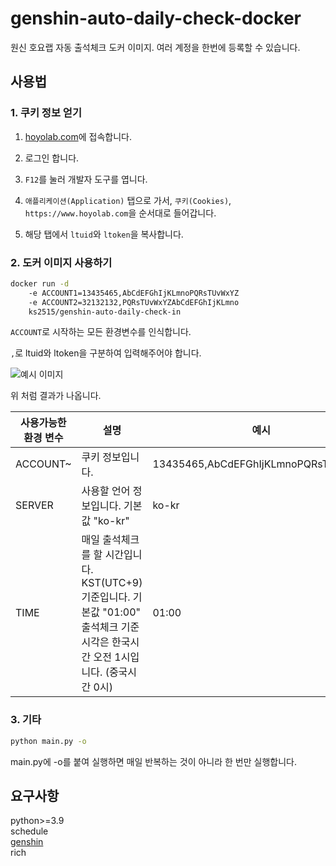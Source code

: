 # genshin-auto-daily-check-docker

원신 호요랩 자동 출석체크 도커 이미지. 여러 계정을 한번에 등록할 수 있습니다.

## 사용법

### 1. 쿠키 정보 얻기

1. [hoyolab.com](https://www.hoyolab.com/)에 접속합니다.

2. 로그인 합니다.

3. `F12`를 눌러 개발자 도구를 엽니다.

4. `애플리케이션(Application)` 탭으로 가서, `쿠키(Cookies)`, `https://www.hoyolab.com`을 순서대로 들어갑니다.

5. 해당 탭에서 `ltuid`와 `ltoken`을 복사합니다.

### 2. 도커 이미지 사용하기

```bash
docker run -d
    -e ACCOUNT1=13435465,AbCdEFGhIjKLmnoPQRsTUvWxYZ
    -e ACCOUNT2=32132132,PQRsTUvWxYZAbCdEFGhIjKLmno
    ks2515/genshin-auto-daily-check-in
```

`ACCOUNT`로 시작하는 모든 환경변수를 인식합니다.

`,`로 ltuid와 ltoken을 구분하여 입력해주어야 합니다.

![예시 이미지](https://i.imgur.com/AJKfjrO.png)

위 처럼 결과가 나옵니다.

| 사용가능한 환경 변수 | 설명                                                                                       | 예시                                  |
| ----------- | ---------------------------------------------------------------------------------------- | ----------------------------------- |
| ACCOUNT~    | 쿠키 정보입니다.                                                                                | 13435465,AbCdEFGhIjKLmnoPQRsTUvWxYZ |
| SERVER      | 사용할 언어 정보입니다. 기본값 "ko-kr"                                                                | ko-kr                               |
| TIME        | 매일 출석체크를 할 시간입니다. KST(UTC+9) 기준입니다. 기본값 "01:00"<br/>출석체크 기준 시각은 한국시간 오전 1시입니다. (중국시간 0시) | 01:00                               |

### 3. 기타

```bash
python main.py -o
```

main.py에 -o를 붙여 실행하면 매일 반복하는 것이 아니라 한 번만 실행합니다.

## 요구사항

python>=3.9  
schedule  
[genshin](https://github.com/thesadru/genshin.py)  
rich